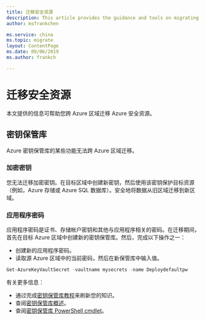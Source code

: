 ```yaml
---
title: 迁移安全资源
description: This article provides the guidance and tools on migrating security resources.
author: msfrankchen

ms.service: china 
ms.topic: migrate
layout: ContentPage 
ms.date: 09/06/2019
ms.author: frankch

---
```



# 迁移安全资源

本文提供的信息可帮助您跨 Azure 区域迁移 Azure 安全资源。

## 密钥保管库

Azure 密钥保管库的某些功能无法跨 Azure 区域迁移。

### 加密密钥

您无法迁移加密密钥。在目标区域中创建新密钥，然后使用该密钥保护目标资源（例如，Azure 存储或 Azure SQL 数据库）。安全地将数据从旧区域迁移到新区域。

### 应用程序密码

应用程序密码是证书、存储帐户密钥和其他与应用程序相关的密码。在迁移期间，首先在目标 Azure 区域中创建新的密钥保管库。然后，完成以下操作之一：
* 创建新的应用程序密码。
* 读取源 Azure 区域中的当前密码，然后在新保管库中输入值。
```PowerShell
Get-AzureKeyVaultSecret -vaultname mysecrets -name Deploydefaultpw
```
有关更多信息：
* 通过完成[密钥保管库教程](https://docs.azure.cn/zh-cn/key-vault/#step-by-step-tutorials)来刷新您的知识。
* 查阅[密钥保管库概述](https://docs.azure.cn/zh-cn/key-vault/key-vault-overview)。
* 查阅[密钥保管库 PowerShell cmdlet](https://docs.microsoft.com/zh-cn/powershell/module/azurerm.keyvault/?view=azurermps-6.13.0&viewFallbackFrom=azurermps-6.5.0)。
